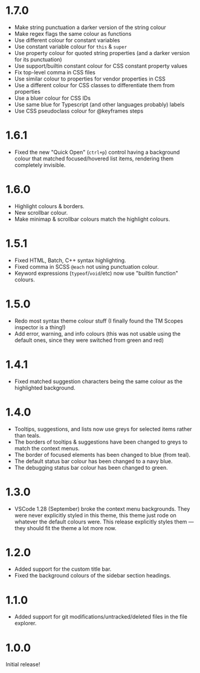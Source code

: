 # 1.7.0

- Make string punctuation a darker version of the string colour
- Make regex flags the same colour as functions
- Use different colour for constant variables
- Use constant variable colour for `this` & `super`
- Use property colour for quoted string properties (and a darker version for its punctuation)
- Use support/builtin constant colour for CSS constant property values
- Fix top-level comma in CSS files
- Use similar colour to properties for vendor properties in CSS
- Use a different colour for CSS classes to differentiate them from properties
- Use a bluer colour for CSS IDs
- Use same blue for Typescript (and other languages probably) labels
- Use CSS pseudoclass colour for @keyframes steps


# 1.6.1

- Fixed the new "Quick Open" (`ctrl+p`) control having a background colour that matched focused/hovered list items, rendering them completely invisible.


# 1.6.0

- Highlight colours & borders.
- New scrollbar colour.
- Make minimap & scrollbar colours match the highlight colours.


# 1.5.1

- Fixed HTML, Batch, C++ syntax highlighting.
- Fixed comma in SCSS `@each` not using punctuation colour.
- Keyword expressions (`typeof`/`void`/etc) now use "builtin function" colours.


# 1.5.0

- Redo most syntax theme colour stuff (I finally found the TM Scopes inspector is a thing!)
- Add error, warning, and info colours (this was not usable using the default ones, since they were switched from green and red)


# 1.4.1

- Fixed matched suggestion characters being the same colour as the highlighted background.


# 1.4.0

- Tooltips, suggestions, and lists now use greys for selected items rather than teals.
- The borders of tooltips & suggestions have been changed to greys to match the context menus.
- The border of focused elements has been changed to blue (from teal).
- The default status bar colour has been changed to a navy blue.
- The debugging status bar colour has been changed to green.


# 1.3.0

- VSCode 1.28 (September) broke the context menu backgrounds. They were never explicitly styled in this theme, this theme just rode on whatever the default colours were. This release explicitly styles them — they should fit the theme a lot more now.


# 1.2.0

- Added support for the custom title bar. 
- Fixed the background colours of the sidebar section headings.


# 1.1.0

- Added support for git modifications/untracked/deleted files in the file explorer.


# 1.0.0

Initial release!